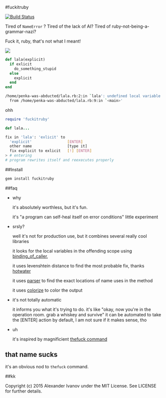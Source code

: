 #fuckitruby

[![Build Status](https://travis-ci.org/alehander42/fuckitruby.svg)](https://travis-ci.org/alehander42/fuckitruby)

Tired of `NameError` ? Tired of the lack of AI? Tired of ruby-not-being-a-grammar-nazi?

Fuck it, ruby, that's not what I meant!

![](http://i.giphy.com/xTiTnndBDbf1TG3Kso.gif)
```ruby
def lala(explicit)
  if exlicit
    do_something_stupid
  else
    explicit
  end
end
```

```bash
/home/penka-was-abducted/lala.rb:2:in `lala': undefined local variable or method `exlicit' for main:Object (NameError)
  from /home/penka-was-abducted/lala.rb:9:in `<main>'
```

ohh

```ruby
require 'fuckitruby'

def lala...
```

```bash
fix in 'lala': 'exlicit' to 
  'explicit' 				[ENTER]    
  other name 				[type it]
  fix explicit to exlicit 	[!] [ENTER]
> # entering
# program rewrites itself and reexecutes properly
```

##Install

```bash
gem install fuckitruby
```

##faq

* why

  it's absolutely worthless, but it's fun.

  it's "a program can self-heal itself on error conditions" little experiment


* srsly?

  well it's not for production use, but it combines several really cool libraries

  it looks for the local variables in the offending scope using [binding_of_caller](https://github.com/banister/binding_of_caller),

  it uses levenshtein distance to find the most probable fix, thanks [hotwater](https://github.com/colinsurprenant/hotwater)

  it uses [parser](https://github.com/whitequark/parser/) to
  find the exact locations of name uses in the method 

  it uses [colorize](https://github.com/fazibear/colorize) to color the output

* it's not totally automatic
  
  it informs you what it's trying to do. it's like "okay, now you're in the operation room. grab a whiskey and survive"
  it can be automated to take the [ENTER] action by default, I am not sure if it makes sense, tho

* uh

  it's inspired by magnificient [thefuck command](https://github.com/nvbn/thefuck) 

## that name sucks

it's an obvious nod to `thefuck` command. 

##kk

Copyright (c) 2015 Alexander Ivanov under the MIT License. See LICENSE for further details.


